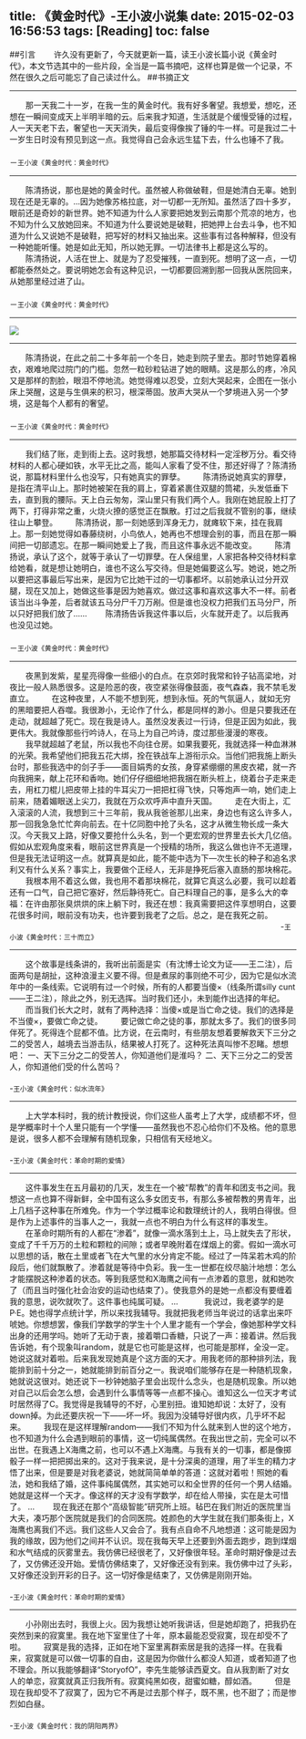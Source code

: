 title: 《黄金时代》-王小波小说集
date: 2015-02-03 16:56:53
tags: [Reading]
toc: false
---
##引言
　　许久没有更新了，今天就更新一篇，读王小波长篇小说《黄金时代》，本文节选其中的一些片段，全当是一篇书摘吧，这样也算是做一个记录，不然在很久之后可能忘了自己读过什么。
##书摘正文

***
　　那一天我二十一岁，在我一生的黄金时代。我有好多奢望。我想爱，想吃，还想在一瞬间变成天上半明半暗的云。后来我才知道，生活就是个缓慢受锤的过程，人一天天老下去，奢望也一天天消失，最后变得像挨了锤的牛一样。可是我过二十一岁生日时没有预见到这一点。我觉得自己会永远生猛下去，什么也锤不了我。
　　　　　　　　　　　　　　　　　　　　　　　　　　　　　　　　　　　　－`王小波《黄金时代：黄金时代》`

***

　　陈清扬说，那也是她的黄金时代。虽然被人称做破鞋，但是她清白无辜。她到现在还是无辜的。...因为她像苏格拉底，对一切都一无所知。虽然活了四十多岁，眼前还是奇妙的新世界。她不知道为什么人家要把她发到云南那个荒凉的地方，也不知为什么又放她回来。不知道为什么要说她是破鞋，把她押上台去斗争，也不知道为什么又说她不是破鞋，把写好的材料又抽出来。这些事有过各种解释，但没有一种她能听懂。她是如此无知，所以她无罪。一切法律书上都是这么写的。
　　陈清扬说，人活在世上、就是为了忍受摧残，一直到死。想明了这一点，一切都能泰然处之。要说明她怎会有这种见识，一切都要回溯到那一回我从医院回来，从她那里经过进了山。
　　　　　　　　　　　　　　　　　　　　　　　　　　　　　　　　　　　　－`王小波《黄金时代：黄金时代》`

***

![](/img/《黄金时代》-王小波小说集/1.jpg)

***

　　陈清扬说，在此之前二十多年前一个冬日，她走到院子里去。那时节她穿着棉衣，艰难地爬过院门的门槛。忽然一粒砂粒钻进了她的眼睛。这是那么的疼，冷风又是那样的割脸，眼泪不停地流。她觉得难以忍受，立刻大哭起来，企图在一张小床上哭醒，这是与生俱来的积习，根深蒂固。放声大哭从一个梦境进入另一个梦境，这是每个人都有的奢望。
　　　　　　　　　　　　　　　　　　　　　　　　　　　　　　　　　　　　－`王小波《黄金时代：黄金时代》`

***

　　我们结了账，走到街上去。这时我想，她那篇交待材料一定淫秽万分。看交待材料的人都心硬如铁，水平无比之高，能叫人家看了受不住，那还好得了？陈清扬说，那篇材料里什么也没写，只有她真实的罪孽。
　　陈清扬说她真实的罪孽，是指在清平山上。那时她被架在我的肩上，穿着紧裹住双腿的筒裙，头发低垂下去，直到我的腰际。天上白云匆匆，深山里只有我们两个人。我刚在她屁股上打了两下，打得非常之重，火烧火撩的感觉正在飘散。打过之后我就不管别的事，继续往山上攀登。
　　陈清扬说，那一刻她感到浑身无力，就瘫软下来，挂在我肩上。那一刻她觉得如春藤绕树，小鸟依人，她再也不想理会别的事，而且在那一瞬间把一切部遗忘。在那一瞬间她爱上了我，而且这件事永远不能改变。
　　陈清扬说，承认了这个，就等于承认了一切罪孽。在人保组里，人家把各种交待材料拿给她看，就是想让她明白，谁也不这么写交待。但是她偏要这么写。她说，她之所以要把这事最后写出来，是因为它比她干过的一切事都坏。以前她承认过分开双腿，现在又加上，她做这些事是因为她喜欢。做过这事和喜欢这事大不一样。前者该当出斗争差，后者就该五马分尸千刀万剐。但是谁也没权力把我们五马分尸，所以只好把我们放了……
　　陈清扬告诉我这件事以后，火车就开走了。以后我再也没见过她。
　　　　　　　　　　　　　　　　　　　　　　　　　　　　　　　　　　　　－`王小波《黄金时代：黄金时代》`

***

　　夜黑到发紫，星星亮得像一些细小的白点。在京郊时我常和铃子钻高梁地，对夜比一般人熟悉很多。这是险恶的夜，夜空紧张得像鼓面，夜气森森，我不禁毛发直立。
　　在这种夜里，人不能不想到死，想到永恒。死的气氛逼人，就如无穷的黑暗要把人吞噬。我很渺小，无论作了什么，都是同样的渺小。但是只要我还在走动，就超越了死亡。现在我是诗人。虽然没发表过一行诗，但是正因为如此，我更伟大。我就像那些行吟诗人，在马上为自己吟诗，度过那些漫漫的寒夜。
　　我早就超越了老鼠，所以我也不向往仓房。如果我要死，我就选择一种血淋淋的光荣。我希望他们把我五花大绑，拴在铁战车上游衔示众。当他们把我施上断头台时，那些我选中的剑子手——面目娟秀的女孩，身穿紧绷绷的黑皮衣裙，就一齐向我拥来，献上花环和香吻。她们仔仔细细地把我捆在断头桩上，绕着台子走来走去，用杠刀棍儿把皮带上挂的牛耳尖刀一把把杠得飞快，只等炮声一响，她们走上前来，随着媚眼送上尖刀，我就在万众欢呼声中直升天国。
　　走在大街上，汇入滚滚的人流，我想到三十三年前，我从我爸爸那儿出来，身边也有这么许多人，那一回我急急忙忙奔向前去。在十亿同胞中抢了头名，这才从微生物长成一条大汉。今天我又上路，好像又要抢什么头名，到一个更宏观的世界里去长大几亿倍。假如从宏观角度来看，眼前这世界真是一个授精的场所，我这么做也许不无道理，但是我无法证明这一点。就算真是如此，能不能中选为下—次生长的种子和追名求利又有什么关系？事实上，我要做个正经人，无非是挣死后塞入直肠的那块棉花。
　　我根本用不着这么做，我也用不着那块棉花，就算它真这么必要，我可以趁着还有一口气，自己把它塞好，然后静待死亡。自己料理自己的事，是多么大的幸福：在许由那张臭烘烘的床上躺下时，我还在想：我真需要把这件享想明白，这要花很多时间，眼前没有功夫，也许要到我老了之后。总之，是在我死之前。
　　　　　　　　　　　　　　　　　　　　　　　　　　　　　　　　　　-`王小波《黄金时代：三十而立》`

***

　　这个故事是线条讲的，我听出前面是实（有沈博士论文为证——王二注），后面两句是胡扯，这种浪漫主义要不得。但是煮尿的事则绝不可少，因为它是似水流年中的一条线索。它说明有过一个时候，所有的人都要当傻×（线条所谓silly cunt——王二注），除此之外，别无选挥。当时我们还小，未到能作出选择的年纪。
　　而当我们长大之时，就有了两种选择：当傻×或是当亡命之徒。我们的选择是不当傻×，要做亡命之徒。
　　要记做亡命之徒的事，那就太多了。我们的很多同伴死了。死得连个屁都不值。比方说，在云南时，有些朋友想着要解救天下三分之二的受苦人，越境去当游击队，结果被人打死了。这种死法真叫惨不忍睹。想想吧：
一、天下三分之二的受苦人，你知道他们是淮吗？
二、天下三分之二的受苦人，你知道他们受的什么苦吗？
　　　　　　　　　　　　　　　　　　　　　　　　　　　　　　　　　　　　-`王小波《黄金时代：似水流年》`

***

　　上大学本科时，我的统计教授说，你们这些人虽考上了大学，成绩都不坏，但是学概率时十个人里只能有一个学懂——虽然我也不忍心给你们不及格。他的意思是说，很多人都不会理解有随机现象，只相信有天经地义。
　　　　　　　　　　　　　　　　　　　　　　　　　　　　　　　　　　　　-`王小波《黄金时代：革命时期的爱情》`

***

　　这件事发生在五月最初的几天，发生在一个被“帮教”的青年和团支书之间。我想这一点也算不得新鲜，全中国有这么多女团支书，有那么多被帮教的男青年，出上几档子这种事在所难免。作为一个学过概率论和数理统计的人，我明白得很。但是作为上述事件的当事人之一，我就一点也不明白为什么有这样的事发生。
　　在革命时期所有的人都在“渗着”，就像一滴水落到土上，马上就失去了形状，变成了千千万万的土粒和颗粒的间隙；或者早晚附着在煤烟上的雾。假如一滴水可以思想的话，散在土里或者飞在大气里的水分肯定不能。经过了一阵呆若木鸡的阶段后，他们就飘散了。渗着就是等待中负彩。我一生一世都在绞尽脑汁地想：怎么才能摆脱这种渗着的状态。等到我感觉和X海鹰之间有一点渗着的意思，就和她吹了（而且当时强化社会治安的运动也结束了）。使我意外的是她一点都没有要缠着我的意思，说吹就吹了。这件事也纯属可疑。
...　
　　我说过，我老婆学的是P·E。她也得学点统计学，所以来找我辅导。我就把我老师当年说过的话拿出来吓唬她。你想想罢，像我们学数学的学生十个人里才能有一个学会，像她那种学文科出身的还用学吗。她听了无动于衷，接着嚼口香糖，只说了一声：接着讲。然后我告诉她，有个现象叫random，就是它也可能是这样，也可能是那样，全没一定。她说这就对着啦。后来我发现她真是个这方面的天才。用我老师的那种排列法，我能排到前十分之一，她就能排到前百分之一。我说咱们能够存在是一种随机现象，她就说这很对。她还说下一秒钟她脑子里会出现什么念头，也是随机现象。所以她对自己以后会怎么想，会遇到什么事情等等一点都不操心。谁知这么一位天才考试时居然得了C。我觉得是我辅导的不好，心里别扭。谁知她却说：太好了，没有down掉。为此还要庆祝一下——坏一坏。我因为没辅导好很内疚，几乎坏不起来。
　　我现在是这样理解random——我们不知为什么就来到人世的这个地方，也不知道为什么会遇到眼前的事情，这一切纯属偶然。在我出世之前，完全可以不出世。在我遇上X海鹰之前，也可以不遇上X海鹰。与我有关的一切事，都是像掷骰子一样一把把掷出来的。这对于我来说，是十分深奥的道理，用了半生的精力才悟了出来，但是要是对我老婆说，她就简简单单的答道：这就对着啦！照她的看法，她和我结了婚，这件事纯属偶然，其实她可以和全世界的任何一个男人结婚。她就是这样一个天才。像这样的天才没有学数学，却在给人带操，实在是太可惜了。
...
　　现在我还在那个“高级智能”研究所上班。毡巴在我们附近的医院里当大夫，凑巧那个医院就是我们的合同医院。姓颜色的大学生就在我们那条街上，X海鹰也离我们不远。我们这些人又会合了。我有点自命不凡地想道：这可能是因为我的缘故，因为他们之间并不认识。现在我每天早上还要到外面去跑步，跑到煤烟和水气结成的灰雾里去。我仿佛已经很老了，又好像很年轻。革命时期好像是过去了，又仿佛还没开始。爱情仿佛结束了，又好像还没有到来。我仿佛中过了头彩，又好像还没到开彩的日子。这一切好像是结束了，又仿佛是刚刚开始。
　　　　　　　　　　　　　　　　　　　　　　　　　　　　　　　　　　　　-`王小波《黄金时代：革命时期的爱情》`

***

　　小孙刚出去时，我很上火。因为我想让她听我讲话，但是她却跑了，把我扔在突然到来的寂寞里。我在地下室里住了十年，原本最能忍受寂寞，现在却受不了啦。
　　寂寞是我的选择，正如在地下室里离群索居是我的选择一样。在我看来，寂寞就是可以做一切事的自由，这是因为你做什么都没人知道，或者知道了也不理会。所以我能够翻译“StoryofO”，李先生能够读西夏文。自从我割断了对女人的单恋，寂寞就真正归我所有。寂寞纯黑如夜，甜蜜如糖，醇如酒。
　　但是现在我却受不了寂寞了，因为它不再是过去那个样子，既不黑，也不甜了；而是惨烈如白昼。
　　　　　　　　　　　　　　　　　　　　　　　　　　　　　　　　　　　　-`王小波《黄金时代：我的阴阳两界》`
